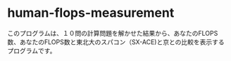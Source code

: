 # human-flops-measurement  
このプログラムは、１０問の計算問題を解かせた結果から、あなたのFLOPS数、あなたのFLOPS数と東北大のスパコン（SX-ACE)と京との比較を表示するプログラムです。
